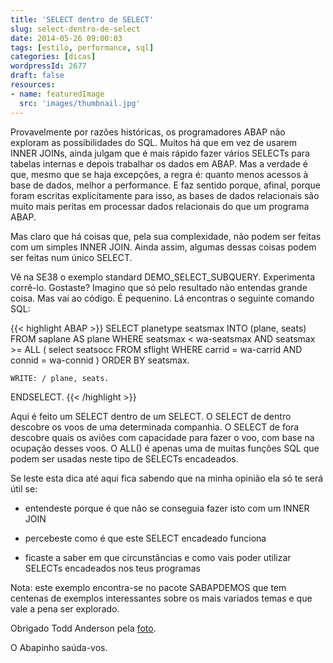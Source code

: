 ```yaml
---
title: 'SELECT dentro de SELECT'
slug: select-dentro-de-select
date: 2014-05-26 09:00:03
tags: [estilo, performance, sql]
categories: [dicas]
wordpressId: 2677
draft: false
resources:
- name: featuredImage
  src: 'images/thumbnail.jpg'
---
```

Provavelmente por razões históricas, os programadores ABAP não exploram as possibilidades do SQL. Muitos há que em vez de usarem INNER JOINs, ainda julgam que é mais rápido fazer vários SELECTs para tabelas internas e depois trabalhar os dados em ABAP. Mas a verdade é que, mesmo que se haja excepções, a regra é: quanto menos acessos à base de dados, melhor a performance. E faz sentido porque, afinal, porque foram escritas explicitamente para isso, as bases de dados relacionais são muito mais peritas em processar dados relacionais do que um programa ABAP.

Mas claro que há coisas que, pela sua complexidade, não podem ser feitas com um simples INNER JOIN. Ainda assim, algumas dessas coisas podem ser feitas num único SELECT.

<!--more-->

Vê na SE38 o exemplo standard DEMO_SELECT_SUBQUERY. Experimenta corrê-lo. Gostaste? Imagino que só pelo resultado não entendas grande coisa. Mas vai ao código. É pequenino. Lá encontras o seguinte comando SQL:


{{< highlight ABAP >}}
  SELECT  planetype seatsmax
    INTO  (plane, seats)
    FROM  saplane AS plane
    WHERE seatsmax < wa-seatsmax AND
          seatsmax >= ALL ( select  seatsocc
                              FROM  sflight
                              WHERE carrid = wa-carrid AND
                                    connid = wa-connid     )
    ORDER BY seatsmax.

    WRITE: / plane, seats.

  ENDSELECT.
{{< /highlight >}}

Aqui é feito um SELECT dentro de um SELECT. O SELECT de dentro descobre os voos de uma determinada companhia. O SELECT de fora descobre quais os aviões com capacidade para fazer o voo, com base na ocupação desses voos. O ALL() é apenas uma de muitas funções SQL que podem ser usadas neste tipo de SELECTs encadeados.

Se leste esta dica até aqui fica sabendo que na minha opinião ela só te será útil se:

  * entendeste porque é que não se conseguia fazer isto com um INNER JOIN

  * percebeste como é que este SELECT encadeado funciona

  * ficaste a saber em que circunstâncias e como vais poder utilizar SELECTs encadeados nos teus programas

Nota: este exemplo encontra-se no pacote SABAPDEMOS que tem centenas de exemplos interessantes sobre os mais variados temas e que vale a pena ser explorado.

Obrigado Todd Anderson pela [foto][1].

O Abapinho saúda-vos.

   [1]: https://www.flickr.com/photos/toddography/2039964038/
